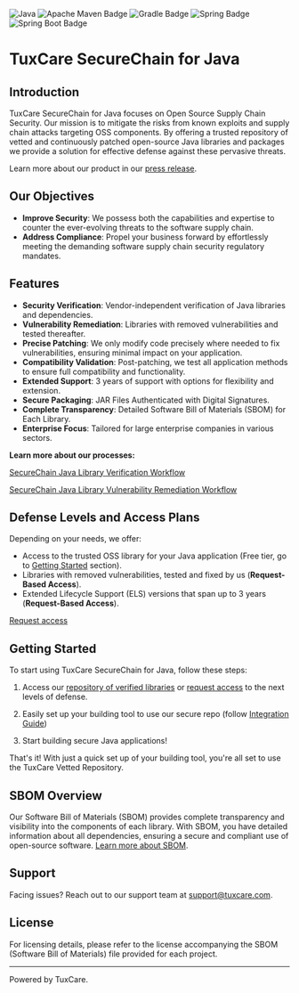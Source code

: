 ![Java](https://img.shields.io/badge/java-%23ED8B00.svg?&logo=openjdk&logoColor=white&style=flat-square)
![Apache Maven Badge](https://img.shields.io/badge/Apache%20Maven-C71A36?logo=apachemaven&logoColor=fff&style=flat-square)
![Gradle Badge](https://img.shields.io/badge/Gradle-02303A?logo=gradle&logoColor=fff&style=flat-square)
![Spring Badge](https://img.shields.io/badge/Spring-6DB33F?logo=spring&logoColor=fff&style=flat-square)
![Spring Boot Badge](https://img.shields.io/badge/Spring%20Boot-6DB33F?logo=springboot&logoColor=fff&style=flat-square)

# TuxCare SecureChain for Java

## Introduction

TuxCare SecureChain for Java focuses on Open Source Supply Chain Security. Our mission is to mitigate the risks from known exploits and supply chain attacks targeting OSS components. By offering a trusted repository of vetted and continuously patched open-source Java libraries and packages we provide a solution for effective defense against these pervasive threats.

Learn more about our product in our [press release](https://tuxcare.com/blog/tuxcare-launches-securechain-for-java-to-bolster-software-supply-chain-security-via-continuously-secured-and-free-repository-service/).

## Our Objectives

-   **Improve Security**: We possess both the capabilities and expertise to counter the ever-evolving threats to the software supply chain.
-   **Address Compliance**: Propel your business forward by effortlessly meeting the demanding software supply chain security regulatory mandates.

## Features

-   **Security Verification**: Vendor-independent verification of Java libraries and dependencies.
-   **Vulnerability Remediation**: Libraries with removed vulnerabilities and tested thereafter.
-   **Precise Patching**: We only modify code precisely where needed to fix vulnerabilities, ensuring minimal impact on your application.
-   **Compatibility Validation**: Post-patching, we test all application methods to ensure full compatibility and functionality.
-   **Extended Support**: 3 years of support with options for flexibility and extension.
-   **Secure Packaging**: JAR Files Authenticated with Digital Signatures.
-   **Complete Transparency**: Detailed Software Bill of Materials (SBOM) for Each Library.
-   **Enterprise Focus**: Tailored for large enterprise companies in various sectors.

**Learn more about our processes:**

[SecureChain Java Library Verification Workflow](details/verification_workflow.md)

[SecureChain Java Library Vulnerability Remediation Workflow](details/vulnerability_remediation_workflow.md)

## **Defense Levels and Access Plans**

Depending on your needs, we offer:

-   Access to the trusted OSS library for your Java application (Free tier, go to [Getting Started](#getting-started) section).
-   Libraries with removed vulnerabilities, tested and fixed by us (**Request-Based Access**).
-   Extended Lifecycle Support (ELS) versions that span up to 3 years (**Request-Based Access**).

[Request access](https://tuxcare.com/securechain-for-java/)

## Getting Started

To start using TuxCare SecureChain for Java, follow these steps:

1.  Access our [repository of verified libraries](http://nexus-repo.corp.cloudlinux.com/#browse/browse:tuxcare_vetted) or [request access](https://tuxcare.com/securechain-for-java/) to the next levels of defense.

2.  Easily set up your building tool to use our secure repo (follow [Integration Guide](details/integration_guide.md))

3.  Start building secure Java applications!

That's it! With just a quick set up of your building tool, you're all set to use the TuxCare Vetted Repository.

## SBOM Overview

Our Software Bill of Materials (SBOM) provides complete transparency and visibility into the components of each library. With SBOM, you have detailed information about all dependencies, ensuring a secure and compliant use of open-source software. [Learn more about SBOM](https://www.cisa.gov/sbom).

## Support

Facing issues? Reach out to our support team at [support@tuxcare.com](mailto:support@example.com).

## License

For licensing details, please refer to the license accompanying the SBOM (Software Bill of Materials) file provided for each project.

* * *

Powered by TuxCare.
